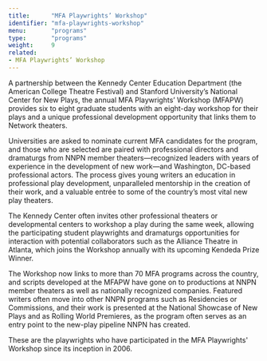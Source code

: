 ```yaml
---
title:      "MFA Playwrights’ Workshop"
identifier: "mfa-playwrights-workshop"
menu:       "programs"
type:       "programs"
weight:     9
related:
- MFA Playwrights’ Workshop
---
```


<span class="lead-in">A partnership between the Kennedy Center Education Department (the American College Theatre Festival) and Stanford University’s National Center for New Plays, the annual MFA Playwrights’ Workshop (MFAPW) provides six to eight graduate students with an eight-day workshop for their plays and a unique professional development opportunity that links them to Network theaters.</span>

Universities are asked to nominate current MFA candidates for the program, and those who are selected are paired with professional directors and dramaturgs from NNPN member theaters—recognized leaders with years of experience in the development of new work—and Washington, DC-based professional actors. The process gives young writers an education in professional play development, unparalleled mentorship in the creation of their work, and a valuable entrée to some of the country’s most vital new play theaters.

The Kennedy Center often invites other professional theaters or developmental centers to workshop a play during the same week, allowing the participating student playwrights and dramaturgs opportunities for interaction with potential collaborators such as the Alliance Theatre in Atlanta, which joins the Workshop annually with its upcoming Kendeda Prize Winner.

The Workshop now links to more than 70 MFA programs across the country, and scripts developed at the MFAPW have gone on to productions at NNPN member theaters as well as nationally recognized companies. Featured writers often move into other NNPN programs such as Residencies or Commissions, and their work is presented at the National Showcase of New Plays and as Rolling World Premieres, as the program often serves as an entry point to the new-play pipeline NNPN has created.

These are the playwrights who have participated in the MFA Playwrights' Workshop since its inception in 2006.
